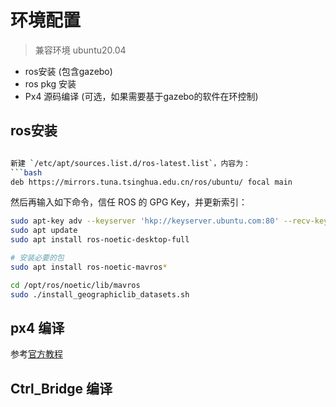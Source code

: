 # 环境配置
> 兼容环境 ubuntu20.04


- ros安装 (包含gazebo)
- ros pkg 安装
- Px4 源码编译 (可选，如果需要基于gazebo的软件在环控制) 


## ros安装

```bash

新建 `/etc/apt/sources.list.d/ros-latest.list`，内容为：
```bash
deb https://mirrors.tuna.tsinghua.edu.cn/ros/ubuntu/ focal main
```

然后再输入如下命令，信任 ROS 的 GPG Key，并更新索引：

```bash
sudo apt-key adv --keyserver 'hkp://keyserver.ubuntu.com:80' --recv-key C1CF6E31E6BADE8868B172B4F42ED6FBAB17C654
sudo apt update
sudo apt install ros-noetic-desktop-full

# 安装必要的包
sudo apt install ros-noetic-mavros*

cd /opt/ros/noetic/lib/mavros 
sudo ./install_geographiclib_datasets.sh
```

## px4 编译

参考[官方教程]()



<!-- 在开始之前需要你完成px4源码和ros的配置 -->


## Ctrl_Bridge 编译


```bash

```

<!-- 
### Eigen 库找不到
```
find_package(Eigen3 REQUIRED) # try to find manually installed eigen (Usually in /usr/local with provided FindEigen3.cmake)
message("Eigen lib find")

message(${EIGEN3_INCLUDE_DIRS})
# 头文件目录为 EIGEN3_INCLUDE_DIRS ，不要用错

``` -->